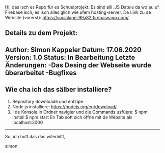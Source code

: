Hi, das isch es Repo für es Schuelprojekt. Es sind alli .JS Dateie da wo au uf Firebase isch, es isch alles glich wie ufem hosting-server. De Link zu de Website (vorerst):  https://socialape-99a82.firebaseapp.com/

Details zu dem Projekt:
------------------------------
Author: Simon Kappeler
Datum: 17.06.2020
Version: 1.0
Status: In Bearbeitung
Letzte Änderungen:
-Das Desing der Webseite wurde überarbeitet
-Bugfixes
------------------------------


Wie cha ich das sälber installiere?
------------------------------
1. Repository downloade und entzipe
2. Node.js installiere: https://nodejs.org/en/download/
3. I de Konsole in Ordner navigier und die Commands usfüere:
    $ npm install
    $ npm start
   En Tab sött sich öffne mit de Website als localhost:3000
------------------------------

So, ich hoff das das witerhilft, 

simon
